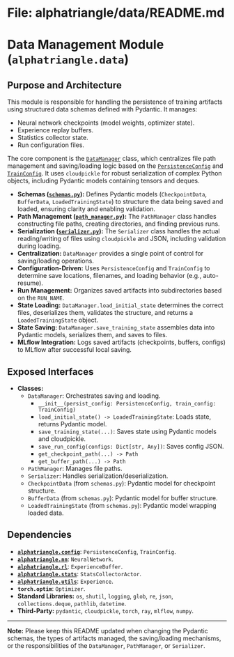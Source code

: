# File: alphatriangle/data/README.md
# Data Management Module (`alphatriangle.data`)

## Purpose and Architecture

This module is responsible for handling the persistence of training artifacts using structured data schemas defined with Pydantic. It manages:

-   Neural network checkpoints (model weights, optimizer state).
-   Experience replay buffers.
-   Statistics collector state.
-   Run configuration files.

The core component is the [`DataManager`](data_manager.py) class, which centralizes file path management and saving/loading logic based on the [`PersistenceConfig`](../config/persistence_config.py) and [`TrainConfig`](../config/train_config.py). It uses `cloudpickle` for robust serialization of complex Python objects, including Pydantic models containing tensors and deques.

-   **Schemas ([`schemas.py`](schemas.py)):** Defines Pydantic models (`CheckpointData`, `BufferData`, `LoadedTrainingState`) to structure the data being saved and loaded, ensuring clarity and enabling validation.
-   **Path Management ([`path_manager.py`](path_manager.py)):** The `PathManager` class handles constructing file paths, creating directories, and finding previous runs.
-   **Serialization ([`serializer.py`](serializer.py)):** The `Serializer` class handles the actual reading/writing of files using `cloudpickle` and JSON, including validation during loading.
-   **Centralization:** `DataManager` provides a single point of control for saving/loading operations.
-   **Configuration-Driven:** Uses `PersistenceConfig` and `TrainConfig` to determine save locations, filenames, and loading behavior (e.g., auto-resume).
-   **Run Management:** Organizes saved artifacts into subdirectories based on the `RUN_NAME`.
-   **State Loading:** `DataManager.load_initial_state` determines the correct files, deserializes them, validates the structure, and returns a `LoadedTrainingState` object.
-   **State Saving:** `DataManager.save_training_state` assembles data into Pydantic models, serializes them, and saves to files.
-   **MLflow Integration:** Logs saved artifacts (checkpoints, buffers, configs) to MLflow after successful local saving.

## Exposed Interfaces

-   **Classes:**
    -   `DataManager`: Orchestrates saving and loading.
        -   `__init__(persist_config: PersistenceConfig, train_config: TrainConfig)`
        -   `load_initial_state() -> LoadedTrainingState`: Loads state, returns Pydantic model.
        -   `save_training_state(...)`: Saves state using Pydantic models and cloudpickle.
        -   `save_run_config(configs: Dict[str, Any])`: Saves config JSON.
        -   `get_checkpoint_path(...) -> Path`
        -   `get_buffer_path(...) -> Path`
    -   `PathManager`: Manages file paths.
    -   `Serializer`: Handles serialization/deserialization.
    -   `CheckpointData` (from `schemas.py`): Pydantic model for checkpoint structure.
    -   `BufferData` (from `schemas.py`): Pydantic model for buffer structure.
    -   `LoadedTrainingState` (from `schemas.py`): Pydantic model wrapping loaded data.

## Dependencies

-   **[`alphatriangle.config`](../config/README.md)**: `PersistenceConfig`, `TrainConfig`.
-   **[`alphatriangle.nn`](../nn/README.md)**: `NeuralNetwork`.
-   **[`alphatriangle.rl`](../rl/README.md)**: `ExperienceBuffer`.
-   **[`alphatriangle.stats`](../stats/README.md)**: `StatsCollectorActor`.
-   **[`alphatriangle.utils`](../utils/README.md)**: `Experience`.
-   **`torch.optim`**: `Optimizer`.
-   **Standard Libraries:** `os`, `shutil`, `logging`, `glob`, `re`, `json`, `collections.deque`, `pathlib`, `datetime`.
-   **Third-Party:** `pydantic`, `cloudpickle`, `torch`, `ray`, `mlflow`, `numpy`.

---

**Note:** Please keep this README updated when changing the Pydantic schemas, the types of artifacts managed, the saving/loading mechanisms, or the responsibilities of the `DataManager`, `PathManager`, or `Serializer`.